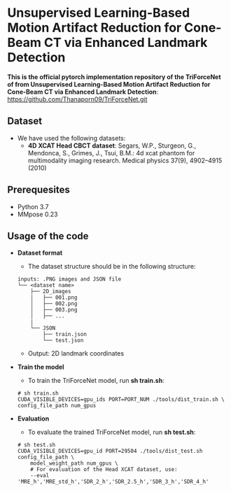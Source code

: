 # Unsupervised Learning-Based Motion Artifact Reduction for Cone-Beam CT via Enhanced Landmark Detection


**This is the official pytorch implementation repository of the TriForceNet of from Unsupervised Learning-Based Motion Artifact Reduction for Cone-Beam CT via Enhanced Landmark Detection**: https://github.com/Thanaporn09/TriForceNet.git

## Dataset
- We have used the following datasets:
  - **4D XCAT Head CBCT dataset**: Segars, W.P., Sturgeon, G., Mendonca, S., Grimes, J., Tsui, B.M.: 4d xcat phantom for multimodality imaging research. Medical physics 37(9), 4902–4915 (2010)
  

## Prerequesites
- Python 3.7
- MMpose 0.23

## Usage of the code
- **Dataset format**
  - The dataset structure should be in the following structure:

  ```
  inputs: .PNG images and JSON file
  └── <dataset name>
      ├── 2D_images
      |   ├── 001.png
      │   ├── 002.png
      │   ├── 003.png
      │   ├── ...
      |
      └── JSON
          ├── train.json
          └── test.json
  ```
  - Output: 2D landmark coordinates

- **Train the model**
  - To train the TriForceNet model, run **sh train.sh**:
  ```
  # sh train.sh
  CUDA_VISIBLE_DEVICES=gpu_ids PORT=PORT_NUM ./tools/dist_train.sh \
  config_file_path num_gpus
  ```

- **Evaluation**
  - To evaluate the trained TriForceNet model, run **sh test.sh**:
  ```
  # sh test.sh
  CUDA_VISIBLE_DEVICES=gpu_id PORT=29504 ./tools/dist_test.sh config_file_path \
      model_weight_path num_gpus \
      # For evaluation of the Head XCAT dataset, use:
      --eval 'MRE_h','MRE_std_h','SDR_2_h','SDR_2.5_h','SDR_3_h','SDR_4_h'
  ```
